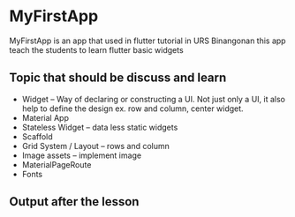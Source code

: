 # MyFirstApp
MyFirstApp is an app that used in flutter tutorial in URS Binangonan this app teach the students to learn flutter basic widgets
## Topic that should be discuss and learn
* Widget – Way of declaring or constructing a UI. Not just only a UI, it also help to define the design ex. row and column, center widget.
* Material App 
* Stateless Widget – data less static widgets
* Scaffold
* Grid System / Layout – rows and column
* Image assets – implement image
* MaterialPageRoute
* Fonts
## Output after the lesson
